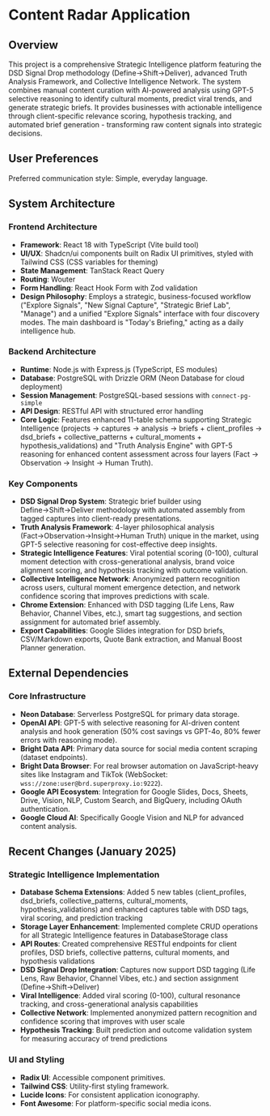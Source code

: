# Content Radar Application

## Overview
This project is a comprehensive Strategic Intelligence platform featuring the DSD Signal Drop methodology (Define→Shift→Deliver), advanced Truth Analysis Framework, and Collective Intelligence Network. The system combines manual content curation with AI-powered analysis using GPT-5 selective reasoning to identify cultural moments, predict viral trends, and generate strategic briefs. It provides businesses with actionable intelligence through client-specific relevance scoring, hypothesis tracking, and automated brief generation - transforming raw content signals into strategic decisions.

## User Preferences
Preferred communication style: Simple, everyday language.

## System Architecture

### Frontend Architecture
- **Framework**: React 18 with TypeScript (Vite build tool)
- **UI/UX**: Shadcn/ui components built on Radix UI primitives, styled with Tailwind CSS (CSS variables for theming)
- **State Management**: TanStack React Query
- **Routing**: Wouter
- **Form Handling**: React Hook Form with Zod validation
- **Design Philosophy**: Employs a strategic, business-focused workflow ("Explore Signals", "New Signal Capture", "Strategic Brief Lab", "Manage") and a unified "Explore Signals" interface with four discovery modes. The main dashboard is "Today's Briefing," acting as a daily intelligence hub.

### Backend Architecture
- **Runtime**: Node.js with Express.js (TypeScript, ES modules)
- **Database**: PostgreSQL with Drizzle ORM (Neon Database for cloud deployment)
- **Session Management**: PostgreSQL-based sessions with `connect-pg-simple`
- **API Design**: RESTful API with structured error handling
- **Core Logic**: Features enhanced 11-table schema supporting Strategic Intelligence (projects → captures → analysis → briefs + client_profiles → dsd_briefs + collective_patterns + cultural_moments + hypothesis_validations) and "Truth Analysis Engine" with GPT-5 reasoning for enhanced content assessment across four layers (Fact → Observation → Insight → Human Truth).

### Key Components
- **DSD Signal Drop System**: Strategic brief builder using Define→Shift→Deliver methodology with automated assembly from tagged captures into client-ready presentations.
- **Truth Analysis Framework**: 4-layer philosophical analysis (Fact→Observation→Insight→Human Truth) unique in the market, using GPT-5 selective reasoning for cost-effective deep insights.
- **Strategic Intelligence Features**: Viral potential scoring (0-100), cultural moment detection with cross-generational analysis, brand voice alignment scoring, and hypothesis tracking with outcome validation.
- **Collective Intelligence Network**: Anonymized pattern recognition across users, cultural moment emergence detection, and network confidence scoring that improves predictions with scale.
- **Chrome Extension**: Enhanced with DSD tagging (Life Lens, Raw Behavior, Channel Vibes, etc.), smart tag suggestions, and section assignment for automated brief assembly.
- **Export Capabilities**: Google Slides integration for DSD briefs, CSV/Markdown exports, Quote Bank extraction, and Manual Boost Planner generation.

## External Dependencies

### Core Infrastructure
- **Neon Database**: Serverless PostgreSQL for primary data storage.
- **OpenAI API**: GPT-5 with selective reasoning for AI-driven content analysis and hook generation (50% cost savings vs GPT-4o, 80% fewer errors with reasoning mode).
- **Bright Data API**: Primary data source for social media content scraping (dataset endpoints).
- **Bright Data Browser**: For real browser automation on JavaScript-heavy sites like Instagram and TikTok (WebSocket: `wss://zone:user@brd.superproxy.io:9222`).
- **Google API Ecosystem**: Integration for Google Slides, Docs, Sheets, Drive, Vision, NLP, Custom Search, and BigQuery, including OAuth authentication.
- **Google Cloud AI**: Specifically Google Vision and NLP for advanced content analysis.

## Recent Changes (January 2025)

### Strategic Intelligence Implementation
- **Database Schema Extensions**: Added 5 new tables (client_profiles, dsd_briefs, collective_patterns, cultural_moments, hypothesis_validations) and enhanced captures table with DSD tags, viral scoring, and prediction tracking
- **Storage Layer Enhancement**: Implemented complete CRUD operations for all Strategic Intelligence features in DatabaseStorage class
- **API Routes**: Created comprehensive RESTful endpoints for client profiles, DSD briefs, collective patterns, cultural moments, and hypothesis validations
- **DSD Signal Drop Integration**: Captures now support DSD tagging (Life Lens, Raw Behavior, Channel Vibes, etc.) and section assignment (Define→Shift→Deliver)
- **Viral Intelligence**: Added viral scoring (0-100), cultural resonance tracking, and cross-generational analysis capabilities
- **Collective Network**: Implemented anonymized pattern recognition and confidence scoring that improves with user scale
- **Hypothesis Tracking**: Built prediction and outcome validation system for measuring accuracy of trend predictions

### UI and Styling
- **Radix UI**: Accessible component primitives.
- **Tailwind CSS**: Utility-first styling framework.
- **Lucide Icons**: For consistent application iconography.
- **Font Awesome**: For platform-specific social media icons.